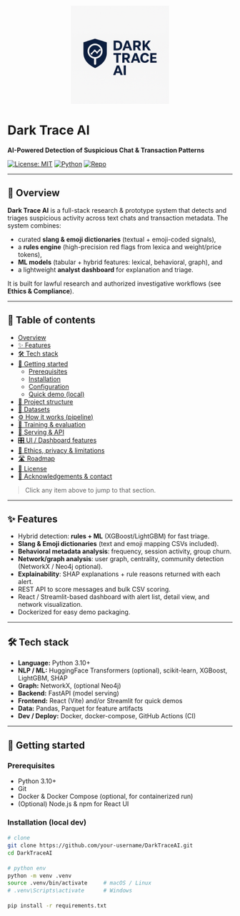 <p align="center">
  <img src="assets/logo.png" alt="Dark Trace AI Logo" width="220"/>
</p>

# Dark Trace AI  
**AI-Powered Detection of Suspicious Chat & Transaction Patterns**

[![License: MIT](https://img.shields.io/badge/License-MIT-green.svg)](LICENSE) 
[![Python](https://img.shields.io/badge/Python-3.10%2B-blue)](https://www.python.org/) 
[![Repo](https://img.shields.io/badge/GitHub-darktraceai-blue?logo=github)](https://github.com/your-username/DarkTraceAI)

---

## 📱 Overview
**Dark Trace AI** is a full-stack research & prototype system that detects and triages suspicious activity across text chats and transaction metadata. The system combines:

- curated **slang & emoji dictionaries** (textual + emoji-coded signals),  
- a **rules engine** (high-precision red flags from lexica and weight/price tokens),  
- **ML models** (tabular + hybrid features: lexical, behavioral, graph), and  
- a lightweight **analyst dashboard** for explanation and triage.

It is built for lawful research and authorized investigative workflows (see **Ethics & Compliance**).

---

## 🔖 Table of contents
- [Overview](#overview)  
- [✨ Features](#-features)  
- [🛠️ Tech stack](#-tech-stack)  
- [🚀 Getting started](#-getting-started)  
  - [Prerequisites](#prerequisites)  
  - [Installation](#installation)  
  - [Configuration](#configuration)  
  - [Quick demo (local)](#quick-demo-local)  
- [📁 Project structure](#-project-structure)  
- [📂 Datasets](#-datasets)  
- [⚙️ How it works (pipeline)](#%EF%B8%8F-how-it-works-pipeline)  
- [🧪 Training & evaluation](#-training--evaluation)  
- [🧭 Serving & API](#-serving--api)  
- [🎛️ UI / Dashboard features](#%EF%B8%8F-ui--dashboard-features)  
- [🔐 Ethics, privacy & limitations](#-ethics-privacy--limitations)  
- [🛣️ Roadmap](#-roadmap)  
- [📄 License](#-license)  
- [🙏 Acknowledgements & contact](#-acknowledgements--contact)

> Click any item above to jump to that section.

---

## ✨ Features
- Hybrid detection: **rules + ML** (XGBoost/LightGBM) for fast triage.  
- **Slang & Emoji dictionaries** (text and emoji mapping CSVs included).  
- **Behavioral metadata analysis**: frequency, session activity, group churn.  
- **Network/graph analysis**: user graph, centrality, community detection (NetworkX / Neo4j optional).  
- **Explainability**: SHAP explanations + rule reasons returned with each alert.  
- REST API to score messages and bulk CSV scoring.  
- React / Streamlit-based dashboard with alert list, detail view, and network visualization.  
- Dockerized for easy demo packaging.

---

## 🛠️ Tech stack
- **Language:** Python 3.10+  
- **NLP / ML:** HuggingFace Transformers (optional), scikit-learn, XGBoost, LightGBM, SHAP  
- **Graph:** NetworkX, (optional Neo4j)  
- **Backend:** FastAPI (model serving)  
- **Frontend:** React (Vite) and/or Streamlit for quick demos  
- **Data:** Pandas, Parquet for feature artifacts  
- **Dev / Deploy:** Docker, docker-compose, GitHub Actions (CI)  

---

## 🚀 Getting started

### Prerequisites
- Python 3.10+  
- Git  
- Docker & Docker Compose (optional, for containerized run)  
- (Optional) Node.js & npm for React UI

### Installation (local dev)
```bash
# clone
git clone https://github.com/your-username/DarkTraceAI.git
cd DarkTraceAI

# python env
python -m venv .venv
source .venv/bin/activate     # macOS / Linux
# .venv\Scripts\activate      # Windows

pip install -r requirements.txt
